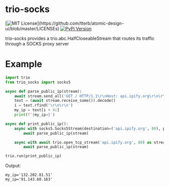 # trio-socks
[![MIT License](https://img.shields.io/apm/l/atomic-design-ui.svg?)](https://github.com/tterb/atomic-design-ui/blob/master/LICENSEs)
[![PyPi Version](https://img.shields.io/pypi/v/trio-socks.svg)](https://pypi.python.org/pypi/trio-socks/)

trio-socks provides a trio.abc.HalfCloseableStream that routes its traffic through a SOCKS proxy server

# Example 
```python
import trio
from trio_socks import socks5

async def parse_public_ip(stream):
	await stream.send_all('GET / HTTP/1.1\r\nHost: api.ipify.org\r\n\r\n'.encode())
	text = (await stream.receive_some()).decode()
	i = text.rfind('\r\n\r\n')
	my_ip = text[i + 4:]
	print(f'{my_ip=}')

async def print_public_ip():
	async with socks5.Socks5Stream(destination=('api.ipify.org', 80), proxy=('10.179.205.114', 1664)) as stream:
		await parse_public_ip(stream)

	async with await trio.open_tcp_stream('api.ipify.org', 80) as stream:
		await parse_public_ip(stream)

trio.run(print_public_ip)
```
Output:
```
my_ip='132.202.81.51'
my_ip='91.143.60.163'
```